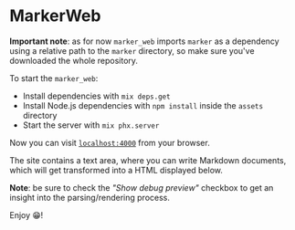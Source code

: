 # MarkerWeb

**Important note**: as for now `marker_web` imports `marker` as
a dependency using a relative path to the `marker` directory,
so make sure you've downloaded the whole repository.

To start the `marker_web`:

  * Install dependencies with `mix deps.get`
  * Install Node.js dependencies with `npm install` inside the `assets` directory
  * Start the server with `mix phx.server`

Now you can visit [`localhost:4000`](http://localhost:4000) from your browser.

The site contains a text area, where you can write Markdown documents,
which will get transformed into a HTML displayed below. 

**Note**: be sure to check the _"Show debug preview"_ checkbox to get
an insight into the parsing/rendering process.

Enjoy 😁!
